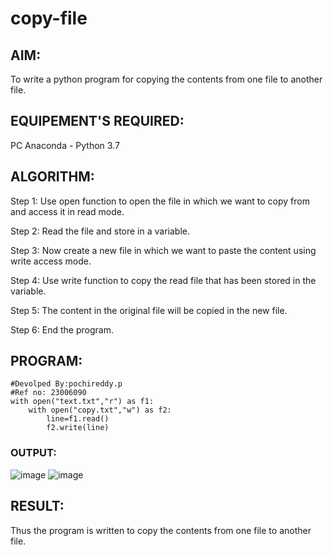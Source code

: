 # copy-file
## AIM:
To write a python program for copying the contents from one file to another file.
## EQUIPEMENT'S REQUIRED: 
PC
Anaconda - Python 3.7
## ALGORITHM: 
Step 1: Use open function to open the file in which we want to copy from and access it in read mode.

Step 2: Read the file and store in a variable.

Step 3: Now create a new file in which we want to paste the content using write access mode.

Step 4: Use write function to copy the read file that has been stored in the variable.

Step 5: The content in the original file will be copied in the new file.

Step 6: End the program.

## PROGRAM:
```
#Devolped By:pochireddy.p
#Ref no: 23006090
with open("text.txt","r") as f1:
    with open("copy.txt","w") as f2:
        line=f1.read()
        f2.write(line)
```
### OUTPUT:
![image](https://github.com/pochireddyp/copy-file/assets/150232043/aee3b26e-34ea-43d1-b1a5-8df791aed0c5)
![image](https://github.com/pochireddyp/copy-file/assets/150232043/9fac1d0b-724c-4544-b1b3-5f947052deee)



## RESULT:
Thus the program is written to copy the contents from one file to another file.
